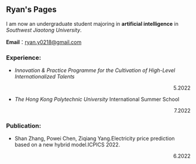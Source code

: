 ## Ryan's Pages

I am now an undergraduate student majoring in **artificial intelligence** in *Southwest Jiaotong University*.

**Email**：ryan.y0218@gmail.com

### Experience:
- *Innovation & Practice Programme for the Cultivation of High-Level Internationalized Talents*    
     <p align="right">5.2022<p>
- *The Hong Kong Polytechnic University* International Summer School
     <p align="right">7.2022<p>
### Publication:
- Shan Zhang, Powei Chen, Ziqiang Yang.Electricity price prediction based on a new hybrid model.ICPICS 2022.
<p align="right">6.2022</p>
